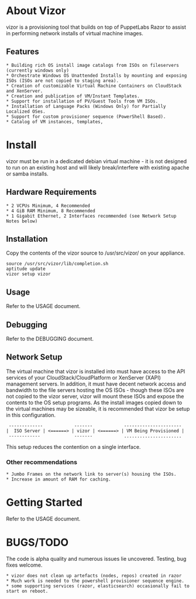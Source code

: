 # About Vizor

vizor is a provisioning tool that builds on top of PuppetLabs Razor to assist in performing network installs of virtual machine images.

## Features

    * Building rich OS install image catalogs from ISOs on fileservers (currently windows only)
    * Orchestrate Windows OS Unattended Installs by mounting and exposing ISOs (ISOs are not copied to staging area).
    * Creation of customizable Virtual Machine Containers on CloudStack and XenServer.
    * Creation and publication of VM/Instant Templates.
    * Support for installation of PV/Guest Tools from VM ISOs.
    * Installation of Language Packs (Windows Only) for Partially Localized OSes.
    * Support for custom provisioner sequence (PowerShell Based).
    * Catalog of VM instances, templates, 

# Install

vizor must be run in a dedicated debian virtual machine - it is not designed to run on an existing host and will likely break/interfere with existing apache or samba installs.

## Hardware Requirements

    * 2 VCPUs Minimum, 4 Recommended
    * 4 GiB RAM Minimum, 8 Recommended
    * 1 Gigabit Ethernet, 2 Interfaces recommended (see Network Setup Notes below)

## Installation

Copy the contents of the vizor source to /usr/src/vizor/ on your appliance.

    source /usr/src/vizor/lib/completion.sh
    aptitude update
    vizor setup vizor

## Usage

Refer to the USAGE document.

## Debugging

Refer to the DEBUGGING document.

## Network Setup

The virtual machine that vizor is installed into must have access to the API services of your CloudStack/CloudPlatform or XenServer (XAPI) management servers. In addition, it must have decent network access and bandwidth to the file servers hosting the OS ISOs - though these ISOs are not copied to the vizor server, vizor will mount these ISOs and expose the contents to the OS setup programs. As the install images copied down to the virtual machines may be sizeable, it is recommended that vizor be setup in this configuration.

     -------------            -------            ----------------------
    |  ISO Server | <======> | vizor | <======> | VM Being Provisioned |
     ------------             -------            ......................

This setup reduces the contention on a single interface.

### Other recommendations

    * Jumbo Frames on the network link to server(s) housing the ISOs.
    * Increase in amount of RAM for caching.

# Getting Started

Refer to the USAGE document.

# BUGS/TODO

The code is alpha quality and numerous issues lie uncovered. Testing, bug fixes welcome.

    * vizor does not clean up artefacts (nodes, repos) created in razor
    * Much work is needed to the powershell provisioner sequence engine.
    * some supporting services (razor, elasticsearch) occasionally fail to start on reboot.

